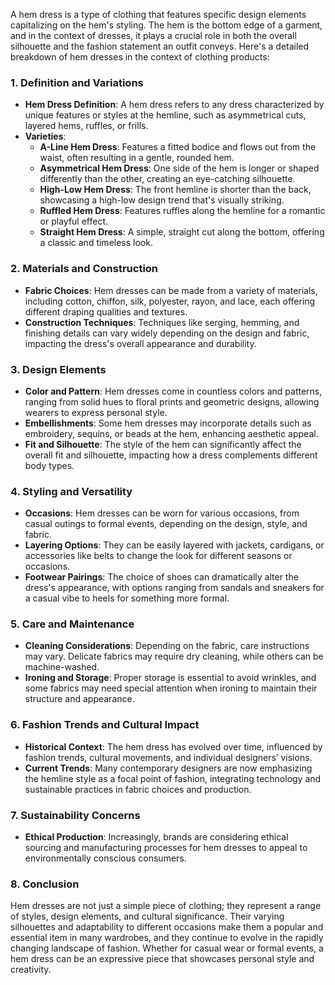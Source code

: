 A hem dress is a type of clothing that features specific design elements capitalizing on the hem's styling. The hem is the bottom edge of a garment, and in the context of dresses, it plays a crucial role in both the overall silhouette and the fashion statement an outfit conveys. Here's a detailed breakdown of hem dresses in the context of clothing products:

### 1. **Definition and Variations**
   - **Hem Dress Definition**: A hem dress refers to any dress characterized by unique features or styles at the hemline, such as asymmetrical cuts, layered hems, ruffles, or frills.
   - **Varieties**:
     - **A-Line Hem Dress**: Features a fitted bodice and flows out from the waist, often resulting in a gentle, rounded hem.
     - **Asymmetrical Hem Dress**: One side of the hem is longer or shaped differently than the other, creating an eye-catching silhouette.
     - **High-Low Hem Dress**: The front hemline is shorter than the back, showcasing a high-low design trend that's visually striking.
     - **Ruffled Hem Dress**: Features ruffles along the hemline for a romantic or playful effect.
     - **Straight Hem Dress**: A simple, straight cut along the bottom, offering a classic and timeless look.

### 2. **Materials and Construction**
   - **Fabric Choices**: Hem dresses can be made from a variety of materials, including cotton, chiffon, silk, polyester, rayon, and lace, each offering different draping qualities and textures.
   - **Construction Techniques**: Techniques like serging, hemming, and finishing details can vary widely depending on the design and fabric, impacting the dress's overall appearance and durability.

### 3. **Design Elements**
   - **Color and Pattern**: Hem dresses come in countless colors and patterns, ranging from solid hues to floral prints and geometric designs, allowing wearers to express personal style.
   - **Embellishments**: Some hem dresses may incorporate details such as embroidery, sequins, or beads at the hem, enhancing aesthetic appeal.
   - **Fit and Silhouette**: The style of the hem can significantly affect the overall fit and silhouette, impacting how a dress complements different body types.

### 4. **Styling and Versatility**
   - **Occasions**: Hem dresses can be worn for various occasions, from casual outings to formal events, depending on the design, style, and fabric.
   - **Layering Options**: They can be easily layered with jackets, cardigans, or accessories like belts to change the look for different seasons or occasions.
   - **Footwear Pairings**: The choice of shoes can dramatically alter the dress's appearance, with options ranging from sandals and sneakers for a casual vibe to heels for something more formal.

### 5. **Care and Maintenance**
   - **Cleaning Considerations**: Depending on the fabric, care instructions may vary. Delicate fabrics may require dry cleaning, while others can be machine-washed.
   - **Ironing and Storage**: Proper storage is essential to avoid wrinkles, and some fabrics may need special attention when ironing to maintain their structure and appearance.

### 6. **Fashion Trends and Cultural Impact**
   - **Historical Context**: The hem dress has evolved over time, influenced by fashion trends, cultural movements, and individual designers’ visions.
   - **Current Trends**: Many contemporary designers are now emphasizing the hemline style as a focal point of fashion, integrating technology and sustainable practices in fabric choices and production.

### 7. **Sustainability Concerns**
   - **Ethical Production**: Increasingly, brands are considering ethical sourcing and manufacturing processes for hem dresses to appeal to environmentally conscious consumers.

### 8. **Conclusion**
Hem dresses are not just a simple piece of clothing; they represent a range of styles, design elements, and cultural significance. Their varying silhouettes and adaptability to different occasions make them a popular and essential item in many wardrobes, and they continue to evolve in the rapidly changing landscape of fashion. Whether for casual wear or formal events, a hem dress can be an expressive piece that showcases personal style and creativity.